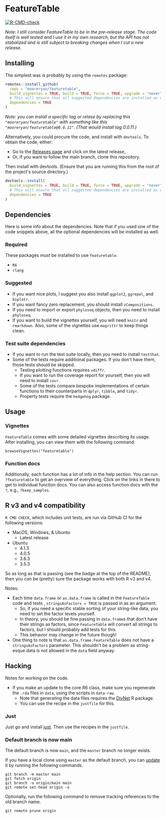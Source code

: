 # FeatureTable

[![R-CMD-check](https://github.com/mooreryan/featuretable/actions/workflows/check-standard.yaml/badge.svg?branch=main)](https://github.com/mooreryan/featuretable/actions/workflows/check-standard.yaml)

_Note: I still consider FeatureTable to be in the pre-release stage. The code itself is well tested and I use it in my own research, but the API has not stabalized and is still subject to breaking changes when I cut a new release._

## Installing

The simplest was is probably by using the `remotes` package:

```r
remotes::install_github(
  repo = "mooreryan/featuretable",
  build_vignettes = TRUE, build = TRUE, force = TRUE, upgrade = "never",
  # This will ensure that all suggested dependencies are installed as well.
  dependencies = TRUE
)
```

_Note: you can install a specific tag or relase by replacing this `"mooreryan/featuretable"` with something like this `"mooreryan/featuretable@0.0.11"`. (That would install tag 0.0.11.)_

Alternatively, you could procure the code, and install with `devtools`. To obtain the code, either:

- Go to the [Releases page](https://github.com/mooreryan/featuretable/releases) and click on the latest release,
- Or, if you want to follow the main branch, clone this repository.

Then install with devtools. (Ensure that you are running this from the root of the project's source directory.)

```r
devtools::install(
  build_vignettes = TRUE, build = TRUE, force = TRUE, upgrade = "never",
  # This will ensure that all suggested dependencies are installed as well.
  dependencies = TRUE
)
```

## Dependencies

Here is some info about the dependencies. Note that if you used one of the code snippets above, all the optional dependencies will be installed as well.

### Required

These packages _must_ be installed to use `featuretable`.

- `R6`
- `rlang`

### Suggested

- If you want nice plots, I suggest you also install `ggplot2`, `ggrepel`, and `biplotr`.
- If you want fancy zero replacement, you should install `zCompositions`.
- If you need to import or export `phyloseq` objects, then you need to install `phyloseq`.
- If you want to build the vignettes yourself, you will need `knitr` and `rmarkdown`. Also, some of the vignettes use `magrittr` to keep things clean.

### Test suite dependencies

- If you want to run the test suite locally, then you need to install `testthat`.
- Some of the tests require additional packages. If you don't have them, those tests should be skipped.
  - Testing plotting functions requires `vdiffr`.
  - If you want to run the coverage report for yourself, then you will need to install `covr`.
  - Some of the tests compare bespoke implementations of certain functions to their counterparts in `dplyr`, `tibble`, and `tidyr`.
  - Property tests require the `hedgehog` package.

## Usage

### Vignettes

`FeatureTable` comes with some detailed vignettes describing its usage. After installing, you can view them with the following command:

```
browseVignettes("featuretable")
```

### Function docs

Additionally, each function has a lot of info in the help section. You can run `?featuretable` to get an overview of everything. Click on the links in there to get to individual function docs. You can also access function docs with the `?`, e.g., `?keep_samples`.

## R v3 and v4 compatibility

`R CMD CHECK`, which includes unit tests, are run via GitHub CI for the following versions:

- MacOS, Windows, & Ubuntu
  - Latest release
- Ubuntu
  - 4.1.3
  - 4.0.5
  - 3.6.3
  - 3.5.3

So as long as that is passing (see the badge at the top of the README), then you can be (pretty) sure the package works with both R v3 and v4.

Notes:

- Each time `data.frame` or `as.data.frame` is called in the `FeatureTable` code and tests , `stringsAsFactors = TRUE` is passed in as an argument.
  - So, if you need a specific stable sorting of your string-like data, you need to set the factor levels yourself.
  - In theory, you should be fine passing in `data.frame`s that don't have their strings as factors, since `FeatureTable` will convert all strings to factors, but I should probably add tests for this.
  - This behavior may change in the future though!
- One thing to note is that `as.data.frame.FeatureTable` does not have a `stringsAsFactors` parameter. This shouldn't be a problem as string-esque data is not allowed in the `data` field anyway.

## Hacking

Notes for working on the code.

- If you make an update to the core R6 class, make sure you regenerate the `.rda` files in `data`, using the scripts in `data-raw`.
  - Note that generating the data files requires the [DivNet](https://github.com/adw96/DivNet) R package.
  - You can use the recipe in the `justfile` for this.

### Just

Just go and install [just](https://just.systems/man/en/chapter_1.html). Then use the recipes in the `justfile`.

### Default branch is now main

The default branch is now `main`, and the `master` branch no longer exists.

If you have a local clone using `master` as the default branch, you can [update](https://docs.github.com/en/repositories/configuring-branches-and-merges-in-your-repository/managing-branches-in-your-repository/renaming-a-branch) it by running the following commands.

```
git branch -m master main
git fetch origin
git branch -u origin/main main
git remote set-head origin -a
```

Optionally, run the following command to remove tracking references to the old branch name.

```
git remote prune origin
```
